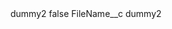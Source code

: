 <?xml version="1.0" encoding="UTF-8"?>
<CustomMetadata xmlns="http://soap.sforce.com/2006/04/metadata" xmlns:xsi="http://www.w3.org/2001/XMLSchema-instance" xmlns:xsd="http://www.w3.org/2001/XMLSchema">
    <label>dummy2</label>
    <protected>false</protected>
    <values>
        <field>FileName__c</field>
        <value xsi:type="xsd:string">dummy2</value>
    </values>
</CustomMetadata>
